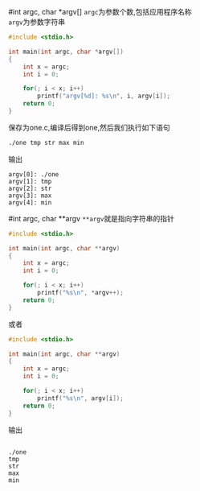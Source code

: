 #int argc, char *argv[]
`argc`为参数个数,包括应用程序名称       
`argv`为参数字符串
```c
#include <stdio.h>

int main(int argc, char *argv[])
{
	int x = argc;
	int i = 0;

	for(; i < x; i++)
		printf("argv[%d]: %s\n", i, argv[i]);
	return 0;
}
```
保存为one.c,编译后得到one,然后我们执行如下语句
```bash
./one tmp str max min
```
输出
```text
argv[0]: ./one
argv[1]: tmp
argv[2]: str
argv[3]: max
argv[4]: min
```
#int argc, char **argv
`**argv`就是指向字符串的指针        
```c
#include <stdio.h>

int main(int argc, char **argv)
{
	int x = argc;
	int i = 0;

	for(; i < x; i++)
		printf("%s\n", *argv++);
	return 0;
}
```
或者
```c
#include <stdio.h>

int main(int argc, char **argv)
{
	int x = argc;
	int i = 0;

	for(; i < x; i++)
		printf("%s\n", argv[i]);
	return 0;
}
```
输出
```text

./one
tmp
str
max
min
```
